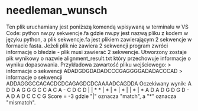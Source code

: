 # needleman_wunsch
Ten plik uruchamiany jest poniższą komendą wpisywaną w terminalu w VS Code:
    python nw.py sekwencje.fa
gdzie nw.py jest nazwą pliku z kodem w języku python, a plik sekwencje.fa jest plikiem zawierającym 2 sekwencje w formacie fasta. Jeżeli plik nie zawiera 2 sekwencji program zwróci informację o błedzie - plik musi zawierać 2 sekwencje.
Utworzony zostaje pik wynikowy o nazwie alignment_result.txt który przechowuje informacje o wyniku dopasowania.
Przykładowa zawartość pliku wejściowego:
    > informacje o sekwencji
    ADADGDGDADADCCCGAGGGGADADACCCAD
    > informacje o sekwencji
    ADDAGGGCCACACDCDCAGAGDCDCAAAADCAGDDA
Oczekiwany wynik:
    A D	D A	G G	G C	C A	C A	- C	D C	D
    | | * * | * | *   | * |   | * | *
    A D	A D	G D	G D	- A	D A	D C	C C	G
    Score = -3
gdzie "|" oznacza "match", a "*" oznacza "mismatch".
